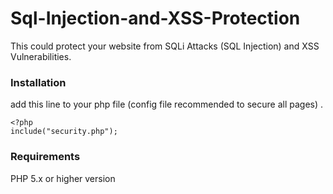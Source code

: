 # Sql-Injection-and-XSS-Protection
This could protect your website from SQLi Attacks (SQL Injection) and XSS Vulnerabilities.

### Installation
add this line to your php file (config file recommended to secure all pages) .
```
<?php
include("security.php");
```
### Requirements
PHP 5.x or higher version
